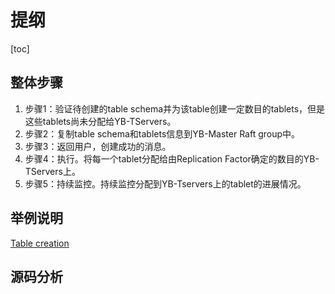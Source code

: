 # 提纲
[toc]

## 整体步骤
1. 步骤1：验证待创建的table schema并为该table创建一定数目的tablets，但是这些tablets尚未分配给YB-TServers。
2. 步骤2：复制table schema和tablets信息到YB-Master Raft group中。
3. 步骤3：返回用户，创建成功的消息。
4. 步骤4：执行。将每一个tablet分配给由Replication Factor确定的数目的YB-TServers上。
5. 步骤5：持续监控。持续监控分配到YB-Tservers上的tablet的进展情况。

## 举例说明
[Table creation](https://docs.yugabyte.com/latest/architecture/core-functions/table-creation/)

## 源码分析

